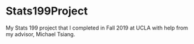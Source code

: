 # Stats199Project
My Stats 199 project that I completed in Fall 2019 at UCLA with help from my advisor, Michael Tsiang.
